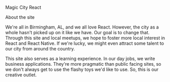 Magic City React

About the site

We're all in Birmingham, AL, and we all love React. However, the city as a whole
hasn't picked up on it like we have. Our goal is to change that. Through this site
and local meetups, we hope to foster more local interest in React and React Native.
If we're lucky, we might even attract some talent to our city from around the country.

This site also serves as a learning experience. In our day jobs, we write business
applications. They're more pragmatic than public facing sites, so we don't always
get to use the flashy toys we'd like to use. So, this is our creative outlet.
